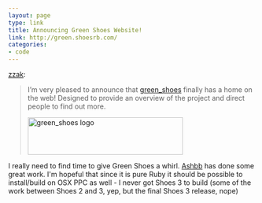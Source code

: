 ```yaml
---
layout: page
type: link
title: Announcing Green Shoes Website!
link: http://green.shoesrb.com/
categories: 
- code
---
```

<p><a href="http://tumblr.zacharyscott.net/post/2830770929/announcing-green-shoes-website" class="tumblr_blog">zzak</a>:</p>

<blockquote><p>I&#8217;m very pleased to announce that <a title="green_shoes sourcecode on github" href="http://github.com/ashbb/green_shoes">green_shoes</a> finally has a home on the web! Designed to provide an overview of the project and direct people to find out more.</p>
<p><a title="Green Shoes" href="http://green.shoesrb.com/"><img height="76" width="315" alt="green_shoes logo" src="https://github.com/ashbb/green_shoes/raw/master/static/gshoes-heading-icon.png"/></a></p>
</blockquote>

<p>I really need to find time to give Green Shoes a whirl. <a title="Team Shoes: Satoshi Asakawa" href="http://twitter.com/ashbb">Ashbb</a> has done some great work. I'm hopeful that since it is pure Ruby it should be possible to install/build on OSX PPC as well - I never got Shoes 3 to build (some of the work between Shoes 2 and 3, yep, but the final Shoes 3 release, nope)</p>